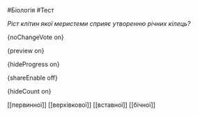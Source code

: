 #Біологія #Тест

*Ріст клітин якої меристеми сприяє утворенню річних кілець?*

{noChangeVote on}

{preview on}

{hideProgress on}

{shareEnable off}

{hideCount on}

[[первинної]]
[[верхівкової]]
[[вставної]]
[[бічної]]
